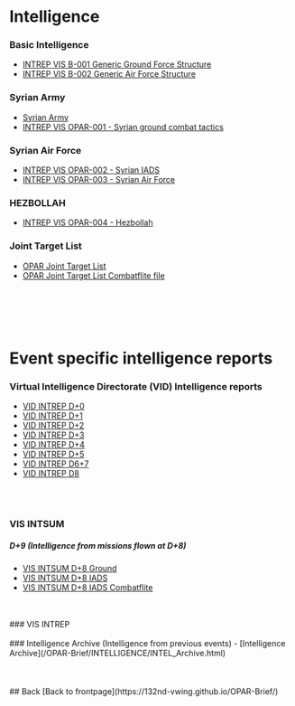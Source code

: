 # Intelligence


### Basic Intelligence
- [INTREP VIS B-001 Generic Ground Force Structure](https://raw.githubusercontent.com/132nd-vWing/VIS/master/BASIC/PUBLISHED/INTREP%20VIS%20B-001%20Generic%20Ground%20Force%20Structure%20v1.0.pdf)
- [INTREP VIS B-002 Generic Air Force Structure](https://raw.githubusercontent.com/132nd-vWing/VIS/master/BASIC/PUBLISHED/INTREP%20VIS%20B-002%20Generic%20Air%20Force%20Structure%20v1.0.pdf)



### Syrian Army
- [Syrian Army](/OPAR-Brief/INTELLIGENCE/Syrian_Army.html)
- [INTREP VIS OPAR-001 - Syrian ground combat tactics](https://raw.githubusercontent.com/132nd-vWing/VIS/master/OPAR/PUBLISHED/INTREP%20VIS%20OPAR-001%20-%20Syrian%20ground%20combat%20tactics.pdf)



### Syrian Air Force
- [INTREP VIS OPAR-002 - Syrian IADS](https://raw.githubusercontent.com/132nd-vWing/VIS/master/OPAR/PUBLISHED/INTREP%20VIS%20OPAR-002%20-%20Syrian%20IADS.pdf)
- [INTREP VIS OPAR-003 - Syrian Air Force](https://raw.githubusercontent.com/132nd-vWing/VIS/master/OPAR/PUBLISHED/INTREP%20VIS%20OPAR-003%20-%20Syrian%20Air%20Force.pdf)



### HEZBOLLAH
- [INTREP VIS OPAR-004 - Hezbollah](https://raw.githubusercontent.com/132nd-vWing/VIS/master/OPAR/PUBLISHED/INTREP%20VIS%20OPAR-004%20-%20HEZBOLLAH%20ground%20combat%20tactics.pdf)



### Joint Target List
- [OPAR Joint Target List](https://drive.google.com/file/d/1sj0ZohVA3rMIcz1QElkeV5sJuG8QJEQg/view?usp=sharing)
- [OPAR Joint Target List Combatflite file](https://github.com/132nd-vWing/VIS/raw/master/OPAR/WORKSPACE/OPAR_VIS_JOINT_TARGET_LIST_OVERLAY.cf)

<br>
<br>
<br>
<br>

# Event specific intelligence reports

### Virtual Intelligence Directorate (VID) Intelligence reports
- [VID INTREP D+0](/OPAR-Brief/INTELLIGENCE/VID/OPAR_VID_INTREP_D0.pdf) 
- [VID INTREP D+1](/OPAR-Brief/INTELLIGENCE/VID/OPAR_VID_INTREP_D1.pdf) 
- [VID INTREP D+2](/OPAR-Brief/INTELLIGENCE/VID/OPAR_VID_INTREP_D2.pdf) 
- [VID INTREP D+3](/OPAR-Brief/INTELLIGENCE/VID/OPAR_VID_INTREP_D3.pdf) 
- [VID INTREP D+4](/OPAR-Brief/INTELLIGENCE/VID/OPAR_VID_INTREP_D4.pdf) 
- [VID INTREP D+5](/OPAR-Brief/INTELLIGENCE/VID/OPAR_VID_INTREP_D5.pdf) 
- [VID INTREP D6+7](/OPAR-Brief/INTELLIGENCE/VID/OPAR_VID_INTREP_D7.pdf) 
- [VID INTREP D8](/OPAR-Brief/INTELLIGENCE/VID/OPAR_VID_INTREP_D8.pdf) 
<br>
<br>

### VIS INTSUM
##### D+9 (Intelligence from missions flown at D+8)
- [VIS INTSUM D+8 Ground](/OPAR-Brief/INTELLIGENCE/INTSUM/VIS_INTSUM_D8_Ground.pdf) 
- [VIS INTSUM D+8 IADS](/OPAR-Brief/INTELLIGENCE/INTSUM/VIS_INTSUM_D8_IADS.pdf) 
- [VIS INTSUM D+8 IADS Combatflite](/OPAR-Brief/INTELLIGENCE/INTSUM/OPAR_D8_IADS.cf) 


<br>
<br>
### VIS INTREP


<br>
<br>
### Intelligence Archive (Intelligence from previous events)
- [Intelligence Archive](/OPAR-Brief/INTELLIGENCE/INTEL_Archive.html)
<br>
<br>
<br>
<br>
## Back
[Back to frontpage](https://132nd-vwing.github.io/OPAR-Brief/)